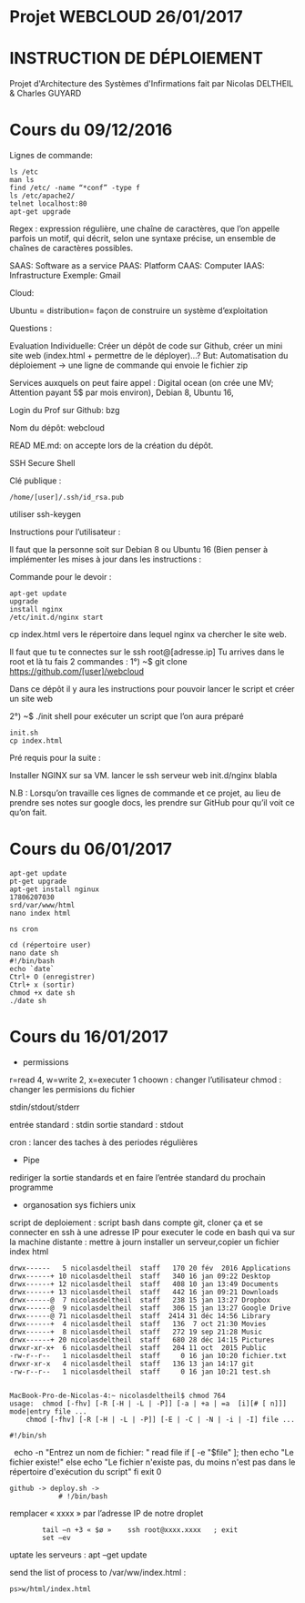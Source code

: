 # Projet WEBCLOUD 26/01/2017

# INSTRUCTION DE DÉPLOIEMENT

Projet d'Architecture des Systèmes d'Infirmations fait par Nicolas DELTHEIL & Charles GUYARD 

# Cours du 09/12/2016 

Lignes de commande: 

	ls /etc 
	man ls
	find /etc/ -name “*conf” -type f
	ls /etc/apache2/
	telnet localhost:80
	apt-get upgrade	 	 	 	


Regex : expression régulière, une chaîne de caractères, que l’on appelle parfois un motif, qui décrit, selon une syntaxe précise, un ensemble de chaînes de caractères possibles.

SAAS: Software as a service
PAAS: Platform
CAAS: Computer
IAAS: Infrastructure
Exemple: Gmail

Cloud: 


Ubuntu = distribution= façon de construire un système d’exploitation

Questions : 



Evaluation Individuelle: Créer un dépôt de code sur Github, créer un mini site web (index.html + permettre de le déployer)…?
But: Automatisation du déploiement
→ une ligne de commande qui envoie le fichier zip

Services auxquels on peut faire appel : Digital ocean (on crée une MV; Attention payant 5$ par mois environ), Debian 8, Ubuntu 16, 

Login du Prof sur Github: bzg

Nom du dépôt: webcloud

READ ME.md: on accepte lors de la création du dépôt. 

SSH Secure Shell

Clé publique :

	/home/[user]/.ssh/id_rsa.pub

utiliser ssh-keygen


Instructions pour l’utilisateur : 

Il faut que la personne soit sur Debian 8 ou Ubuntu 16 (Bien penser à implémenter les mises à jour dans les instructions :

Commande pour le devoir :

	apt-get update
	upgrade
	install nginx
	/etc/init.d/nginx start
cp index.html vers le répertoire dans lequel nginx va chercher le site web.

Il faut que tu te connectes sur le ssh root@[adresse.ip]
Tu arrives dans le root et là tu fais 2 commandes :
1°) ~$ git clone https://github.com/[user]/webcloud

Dans ce dépôt il y aura les instructions pour pouvoir lancer le script et créer un site web 

2°) ~$ ./init shell pour exécuter un script que l’on aura préparé

	init.sh
	cp index.html

Pré requis pour la suite :

Installer NGINX sur sa VM.
lancer le ssh serveur web init.d/nginx blabla

N.B : Lorsqu’on travaille ces lignes de commande et ce projet, au lieu de prendre ses notes sur google docs, les prendre sur GitHub pour qu’il voit ce qu’on fait.

# Cours du 06/01/2017 

	apt-get update
	pt-get upgrade 
	apt-get install nginux 
	17806207030
	srd/var/www/html
	nano index html 

	ns cron

	cd (répertoire user)
	nano date sh
	#!/bin/bash
	echo `date`
	Ctrl+ O (enregistrer)
	Ctrl+ x (sortir)
	chmod +x date sh
	./date sh 

# Cours du 16/01/2017 

- permissions

r=read  4, w=write 2, x=executer  1 
choown : changer l’utilisateur 
chmod : changer les permisions du fichier 



stdin/stdout/stderr

entrée standard : stdin
sortie standard : stdout 

cron : lancer des taches à des periodes régulières 



- Pipe

rediriger la sortie standards et en faire l’entrée standard du prochain programme 


- organosation sys fichiers unix 

script de deploiement : script bash dans compte git, cloner ça et se connecter en ssh à une adresse IP pour executer le code en bash qui va sur la machine distante : mettre à journ installer un serveur,copier un fichier index html 


	drwx------   5 nicolasdeltheil  staff   170 20 fév  2016 Applications
	drwx------+ 10 nicolasdeltheil  staff   340 16 jan 09:22 Desktop
	drwx------+ 12 nicolasdeltheil  staff   408 10 jan 13:49 Documents
	drwx------+ 13 nicolasdeltheil  staff   442 16 jan 09:21 Downloads
	drwx------@  7 nicolasdeltheil  staff   238 15 jan 13:27 Dropbox
	drwx------@  9 nicolasdeltheil  staff   306 15 jan 13:27 Google Drive
	drwx------@ 71 nicolasdeltheil  staff  2414 31 déc 14:56 Library
	drwx------+  4 nicolasdeltheil  staff   136  7 oct 21:30 Movies
	drwx------+  8 nicolasdeltheil  staff   272 19 sep 21:28 Music
	drwx------+ 20 nicolasdeltheil  staff   680 28 déc 14:15 Pictures
	drwxr-xr-x+  6 nicolasdeltheil  staff   204 11 oct  2015 Public
	-rw-r--r--   1 nicolasdeltheil  staff     0 16 jan 10:20 fichier.txt
	drwxr-xr-x   4 nicolasdeltheil  staff   136 13 jan 14:17 git
	-rw-r--r--   1 nicolasdeltheil  staff     0 16 jan 10:21 test.sh


	MacBook-Pro-de-Nicolas-4:~ nicolasdeltheil$ chmod 764
	usage:	chmod [-fhv] [-R [-H | -L | -P]] [-a | +a | =a  [i][# [ n]]] mode|entry file ...
		chmod [-fhv] [-R [-H | -L | -P]] [-E | -C | -N | -i | -I] file ...

	#!/bin/sh
 
	echo -n "Entrez un nom de fichier: "
	read file
	if [ -e "$file" ]; then
		echo "Le fichier existe!"
	else
		echo "Le fichier n'existe pas, du moins n'est pas dans le répertoire d'exécution du script"
	fi
	exit 0


	github -> deploy.sh ->  
				# !/bin/bash 

remplacer « xxxx » par l’adresse IP de notre droplet 

			tail –n +3 « $ø »    ssh root@xxxx.xxxx   ; exit 
			set –ev
uptate les serveurs : 
			apt –get update 

send the list of process to /var/ww/index.html : 

	ps>w/html/index.html



